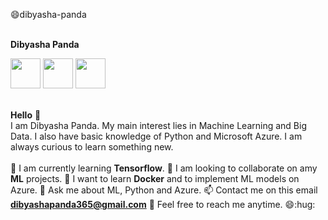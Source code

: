 :smile:dibyasha-panda


<br> **Dibyasha Panda** <br>

<a href="https://linkedin.com/"><img src = "https://github.com/DibyashaPanda/dibyasha-panda/blob/master/images/linkedin.png" width = "48" height = "48"></a>
<a href="https://github.com/"><img src = "https://github.com/DibyashaPanda/dibyasha-panda/blob/master/images/git.png" width = "48" height = "48"></a>
<a href="https://gmail.com/"><img src = "https://github.com/DibyashaPanda/dibyasha-panda/blob/master/images/gmail.jpg" width = "48" height = "48"></a>

<br> **Hello** :wave: 
<br> I am Dibyasha Panda. My main interest lies in Machine Learning and Big Data. I also have basic knowledge of Python and Microsoft Azure. I am always curious to learn something new.<br>
<br>:seedling: I am currently learning **Tensorflow**.
:ocean: I am looking to collaborate on amy **ML** projects.
:rose: I want to learn **Docker** and to implement ML models on Azure.
:speech_balloon: Ask me about ML, Python and Azure.
:mailbox: Contact me on this email **dibyashapanda365@gmail.com**
:iphone: Feel free to reach me anytime.
:smile::hug: 

    
